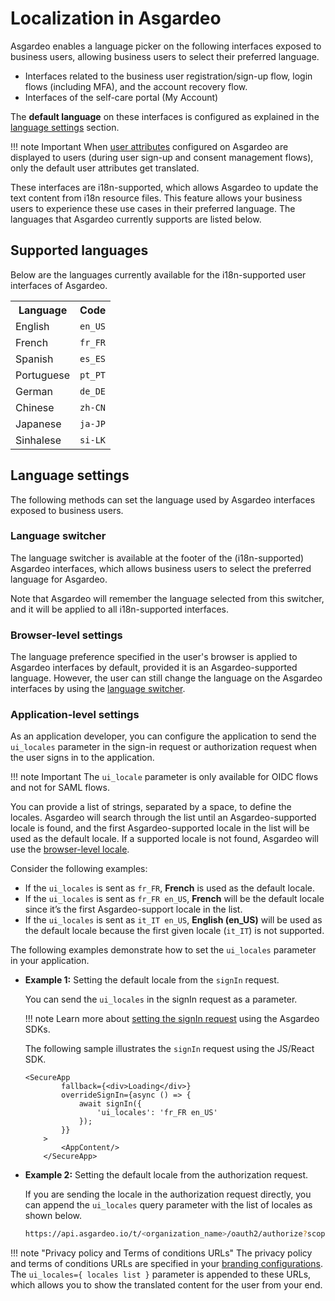 # Localization in Asgardeo

Asgardeo enables a language picker on the following interfaces exposed to business users, allowing business users to select their preferred language.

- Interfaces related to the business user registration/sign-up flow, login flows (including MFA), and the account recovery flow.
- Interfaces of the self-care portal (My Account)

The **default language** on these interfaces is configured as explained in the [language settings](#language-settings) section.

!!! note Important
    When [user attributes]({{base_path}}/guides/users/attributes/manage-attributes/) configured on Asgardeo are displayed to users (during user sign-up and consent management flows), only the default user attributes get translated.

These interfaces are i18n-supported, which allows Asgardeo to update the text content from i18n resource files. This feature allows your business users to experience these use cases in their preferred language. The languages that Asgardeo currently supports are listed below.

## Supported languages

Below are the languages currently available for the i18n-supported user interfaces of Asgardeo.

<table>
    <tr>
        <th>
            Language
        </th>
        <th>
            Code
        </th>
    </tr>
    <tr>
        <td>
            English
        </td>
        <td>
            <code>en_US</code>
        </td>
    </tr>
    <tr>
        <td>
            French
        </td>
        <td>
            <code>fr_FR</code>
        </td>
    </tr>
    <tr>
        <td>
            Spanish
        </td>
        <td>
            <code>es_ES</code>
        </td>
    </tr>
    <tr>
        <td>
            Portuguese
        </td>
        <td>
            <code>pt_PT</code>
        </td>
    </tr>
    <tr>
        <td>
            German
        </td>
        <td>
            <code>de_DE</code>
        </td>
    </tr>
    <tr>
        <td>
            Chinese
        </td>
        <td>
            <code>zh-CN</code>
        </td>
    </tr>
    <tr>
        <td>
            Japanese
        </td>
        <td>
            <code>ja-JP</code>
        </td>
    </tr>
    <tr>
        <td>
            Sinhalese
        </td>
        <td>
            <code>si-LK</code>
        </td>
    </tr>
</table>

## Language settings

The following methods can set the language used by Asgardeo interfaces exposed to business users.

### Language switcher

The language switcher is available at the footer of the (i18n-supported) Asgardeo interfaces, which allows business users to select the preferred language for Asgardeo.

Note that Asgardeo will remember the language selected from this switcher, and it will be applied to all i18n-supported interfaces.

### Browser-level settings

The language preference specified in the user's browser is applied to Asgardeo interfaces by default, provided it is an Asgardeo-supported language. However, the user can still change the language on the Asgardeo interfaces by using the [language switcher](#language-switcher).

### Application-level settings

As an application developer, you can configure the application to send the `ui_locales` parameter in the sign-in request or authorization request when the user signs in to the application.

!!! note Important
    The `ui_locale` parameter is only available for OIDC flows and not for SAML flows.

You can provide a list of strings, separated by a space, to define the locales. Asgardeo will search through the list until an Asgardeo-supported locale is found, and the first Asgardeo-supported locale in the list will be used as the default locale. If a supported locale is not found, Asgardeo will use the [browser-level locale](#browser-level-settings).

Consider the following examples:

- If the `ui_locales` is sent as `fr_FR`, **French** is used as the default locale.
- If the `ui_locales` is sent as `fr_FR en_US`, **French** will be the default locale since it’s the first Asgardeo-support locale in the list.
- If the `ui_locales` is sent as `it_IT en_US`, **English (en_US)** will be used as the default locale because the first given locale (`it_IT`) is not supported.

The following examples demonstrate how to set the `ui_locales` parameter in your application.

- **Example 1:** Setting the default locale from the `signIn` request.

    You can send the `ui_locales` in the signIn request as a parameter.
  
    !!! note
        Learn more about [setting the signIn request](https://github.com/asgardeo/asgardeo-auth-spa-sdk#signin) using the Asgardeo SDKs.

    The following sample illustrates the `signIn` request using the JS/React SDK.

    ``` Js
    <SecureApp
            fallback={<div>Loading</div>}
            overrideSignIn={async () => {
                await signIn({
                    'ui_locales': 'fr_FR en_US'
                });
            }}
        >
            <AppContent/>
        </SecureApp>
    ```

- **Example 2:** Setting the default locale from the authorization request.

    If you are sending the locale in the authorization request directly, you can append the `ui_locales` query parameter with the list of locales as shown below.

    ```bash
    https://api.asgardeo.io/t/<organization_name>/oauth2/authorize?scope={scope}&response_type=code&redirect_uri={redirect_uri}&client_id={client_id}&ui_locales={ locales list }
    ```

!!! note "Privacy policy and Terms of conditions URLs"
    The privacy policy and terms of conditions URLs are specified in your [branding configurations]({{base_path}}/guides/branding/configure-ui-branding/#advanced-preferences). The `ui_locales={ locales list }` parameter is appended to these URLs, which allows you to show the translated content for the user from your end.